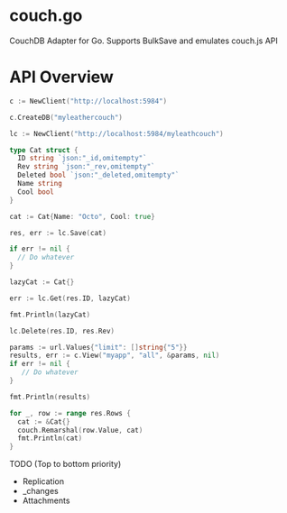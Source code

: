 couch.go
========

CouchDB Adapter for Go. Supports BulkSave and emulates couch.js API

API Overview
============

```go
c := NewClient("http://localhost:5984")

c.CreateDB("myleathercouch")

lc := NewClient("http://localhost:5984/myleathcouch")

type Cat struct {
  ID string `json:"_id,omitempty"`
  Rev string `json:"_rev,omitempty"`
  Deleted bool `json:"_deleted,omitempty"`
  Name string
  Cool bool
}

cat := Cat{Name: "Octo", Cool: true}

res, err := lc.Save(cat)

if err != nil {
  // Do whatever
}

lazyCat := Cat{}

err := lc.Get(res.ID, lazyCat)

fmt.Println(lazyCat)

lc.Delete(res.ID, res.Rev)

params := url.Values{"limit": []string{"5"}}
results, err := c.View("myapp", "all", &params, nil)
if err != nil {
   // Do whatever
}

fmt.Println(results)

for _, row := range res.Rows {
  cat := &Cat{}
  couch.Remarshal(row.Value, cat)
  fmt.Println(cat)
}
```

TODO (Top to bottom priority)
* Replication
* _changes
* Attachments
